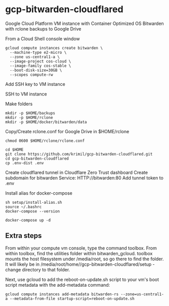 # gcp-bitwarden-cloudflared

Google Cloud Platform VM instance with Container Optimized OS
Bitwarden with rclone backups to Google Drive

From a Cloud Shell console window
```shell
gcloud compute instances create bitwarden \
  --machine-type e2-micro \
  --zone us-central1-a \
  --image-project cos-cloud \
  --image-family cos-stable \
  --boot-disk-size=30GB \
  --scopes compute-rw
```

Add SSH key to VM instance

SSH to VM instance

Make folders
```shell
mkdir -p $HOME/backups
mkdir -p $HOME/rclone
mkdir -p $HOME/docker/bitwarden/data
```

Copy/Create rclone.conf for Google Drive in $HOME/rclone
```shell
chmod 0600 $HOME/rclone/rclone.conf
```

```shell
cd $HOME
git clone https://github.com/krimil/gcp-bitwarden-cloudflared.git
cd gcp-bitwarden-cloudflared
cp .env-dist .env
```

Create cloudflared tunnel in Cloudflare Zero Trust dashboard
Create subdomain for bitwarden
Service: HTTP://bitwarden:80
Add tunnel token to .env

Install alias for docker-compose
```shell
sh setup/install-alias.sh
source ~/.bashrc
docker-compose --version
```

```shell
docker-compose up -d
```

## Extra steps
From within your compute vm console, type the command toolbox. From within toolbox, find the utilities folder within bitwarden_gcloud. toolbox mounts the host filesystem under /media/root, so go there to find the folder. It will likely be in /media/root/home/<google account name>/gcp-bitwarden-cloudflared/setup - change directory to that folder.

Next, use gcloud to add the reboot-on-update.sh script to your vm's boot script metadata with the add-metadata command:
```shell
gcloud compute instances add-metadata bitwarden-rs --zone=us-central1-a --metadata-from-file startup-script=reboot-on-update.sh
```

